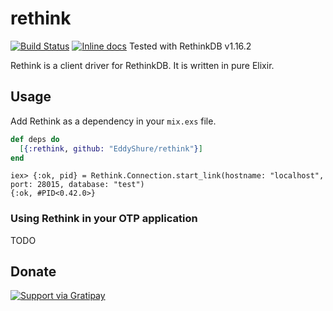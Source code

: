 # rethink
[![Build Status](https://travis-ci.org/EddyShure/rethink.svg)](https://travis-ci.org/EddyShure/rethink)
[![Inline docs](http://inch-ci.org/github/EddyShure/rethink.svg?branch=master)](http://inch-ci.org/github/EddyShure/rethink)
Tested with RethinkDB v1.16.2

Rethink is a client driver for RethinkDB. It is written in pure Elixir.

## Usage

Add Rethink as a dependency in your `mix.exs` file.

```elixir
def deps do
  [{:rethink, github: "EddyShure/rethink"}]
end
```

```iex
iex> {:ok, pid} = Rethink.Connection.start_link(hostname: "localhost", port: 28015, database: "test")
{:ok, #PID<0.42.0>}
```

### Using Rethink in your OTP application

TODO


## Donate

[![Support via Gratipay](https://cdn.rawgit.com/gratipay/gratipay-badge/2.3.0/dist/gratipay.png)](https://gratipay.com/EddyShure/)
